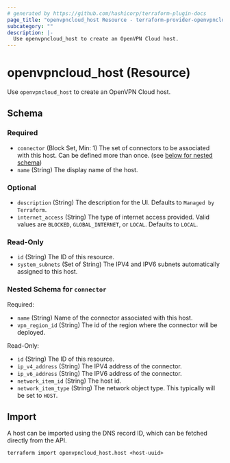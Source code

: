 ```yaml
---
# generated by https://github.com/hashicorp/terraform-plugin-docs
page_title: "openvpncloud_host Resource - terraform-provider-openvpncloud"
subcategory: ""
description: |-
  Use openvpncloud_host to create an OpenVPN Cloud host.
---
```


# openvpncloud_host (Resource)

Use `openvpncloud_host` to create an OpenVPN Cloud host.



<!-- schema generated by tfplugindocs -->
## Schema

### Required

- `connector` (Block Set, Min: 1) The set of connectors to be associated with this host. Can be defined more than once. (see [below for nested schema](#nestedblock--connector))
- `name` (String) The display name of the host.

### Optional

- `description` (String) The description for the UI. Defaults to `Managed by Terraform`.
- `internet_access` (String) The type of internet access provided. Valid values are `BLOCKED`, `GLOBAL_INTERNET`, or `LOCAL`. Defaults to `LOCAL`.

### Read-Only

- `id` (String) The ID of this resource.
- `system_subnets` (Set of String) The IPV4 and IPV6 subnets automatically assigned to this host.

<a id="nestedblock--connector"></a>
### Nested Schema for `connector`

Required:

- `name` (String) Name of the connector associated with this host.
- `vpn_region_id` (String) The id of the region where the connector will be deployed.

Read-Only:

- `id` (String) The ID of this resource.
- `ip_v4_address` (String) The IPV4 address of the connector.
- `ip_v6_address` (String) The IPV6 address of the connector.
- `network_item_id` (String) The host id.
- `network_item_type` (String) The network object type. This typically will be set to `HOST`.

## Import

A host can be imported using the DNS record ID, which can be fetched directly from the API.

```
terraform import openvpncloud_host.host <host-uuid>
```